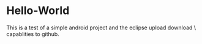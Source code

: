 Hello-World
===========

This is a test of a simple android project and the eclipse upload download \ capablities to github. 
